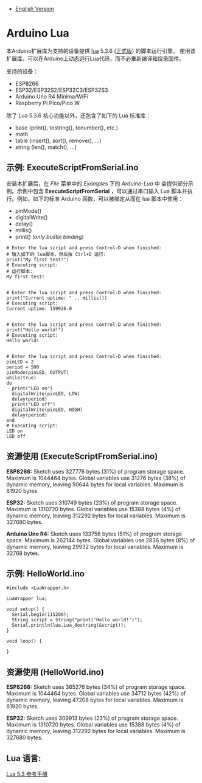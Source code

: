 * [English Version](README.md)

# Arduino Lua

本Arduino扩展库为支持的设备提供 [lua](https://www.lua.org/) 5.3.6 ([正式版](https://www.lua.org/ftp/lua-5.3.6.tar.gz)) 的脚本运行引擎。 使用该扩展库，可以在Arduino上动态运行Lua代码，而不必重新编译和烧录固件。

支持的设备：
* ESP8266
* ESP32/ESP32S2/ESP32C3/ESP32S3
* Arduino Uno R4 Minima/WiFi
* Raspberry Pi Pico/Pico W

除了 Lua 5.3.6 核心功能以外，还包含了如下的 Lua 标准库：

- base (print(), tostring(), tonumber(), etc.)
- math
- table (insert(), sort(), remove(), ...)
- string (len(), match(), ...)

##  示例: ExecuteScriptFromSerial.ino

安装本扩展后，在 *File* 菜单中的 *Examples* 下的 *Arduino-Lua* 中 会提供部分示例。示例中包含 **ExecuteScriptFromSerial** ，可以通过串口输入 Lua 脚本并执行。例如，如下的标准 Arduino 函数，可以被绑定从而在 lua 脚本中使用：

- pinMode()
- digitalWrite()
- delay()
- millis()
- print() *(only builtin binding)*

```
# Enter the lua script and press Control-D when finished:
# 输入如下的 lua脚本，然后按 Ctrl+D 运行:
print("My first test!")
# Executing script:
# 运行脚本:
My first test!


# Enter the lua script and press Control-D when finished-
print("Current uptime: " .. millis())
# Executing script:
Current uptime: 159926.0


# Enter the lua script and press Control-D when finished:
print("Hello world!")
# Executing script:
Hello world!


# Enter the lua script and press Control-D when finished:
pinLED = 2
period = 500
pinMode(pinLED, OUTPUT)
while(true)
do
  print("LED on")
  digitalWrite(pinLED, LOW)
  delay(period)
  print("LED off")
  digitalWrite(pinLED, HIGH)
  delay(period)
end
# Executing script:
LED on
LED off
```
## 资源使用 (ExecuteScriptFromSerial.ino)

**ESP8266:**
Sketch uses 327776 bytes (31%) of program storage space. Maximum is 1044464 bytes.
Global variables use 31276 bytes (38%) of dynamic memory, leaving 50644 bytes for local variables. Maximum is 81920 bytes.

**ESP32:**
Sketch uses 310749 bytes (23%) of program storage space. Maximum is 1310720 bytes.
Global variables use 15388 bytes (4%) of dynamic memory, leaving 312292 bytes for local variables. Maximum is 327680 bytes.

**Arduino Uno R4:**
Sketch uses 133756 bytes (51%) of program storage space. Maximum is 262144 bytes.
Global variables use 2836 bytes (8%) of dynamic memory, leaving 29932 bytes for local variables. Maximum is 32768 bytes.

## 示例: HelloWorld.ino
```
#include <LuaWrapper.h>

LuaWrapper lua;

void setup() {
  Serial.begin(115200);
  String script = String("print('Hello world!')");
  Serial.println(lua.Lua_dostring(&script));
}

void loop() {

}
```
## 资源使用 (HelloWorld.ino)

**ESP8266:**
Sketch uses 365276 bytes (34%) of program storage space. Maximum is 1044464 bytes.
Global variables use 34712 bytes (42%) of dynamic memory, leaving 47208 bytes for local variables. Maximum is 81920 bytes.

**ESP32:**
Sketch uses 309913 bytes (23%) of program storage space. Maximum is 1310720 bytes.
Global variables use 15388 bytes (4%) of dynamic memory, leaving 312292 bytes for local variables. Maximum is 327680 bytes.

## Lua 语言:
[Lua 5.3 参考手册](https://www.lua.org/manual/5.3/)

